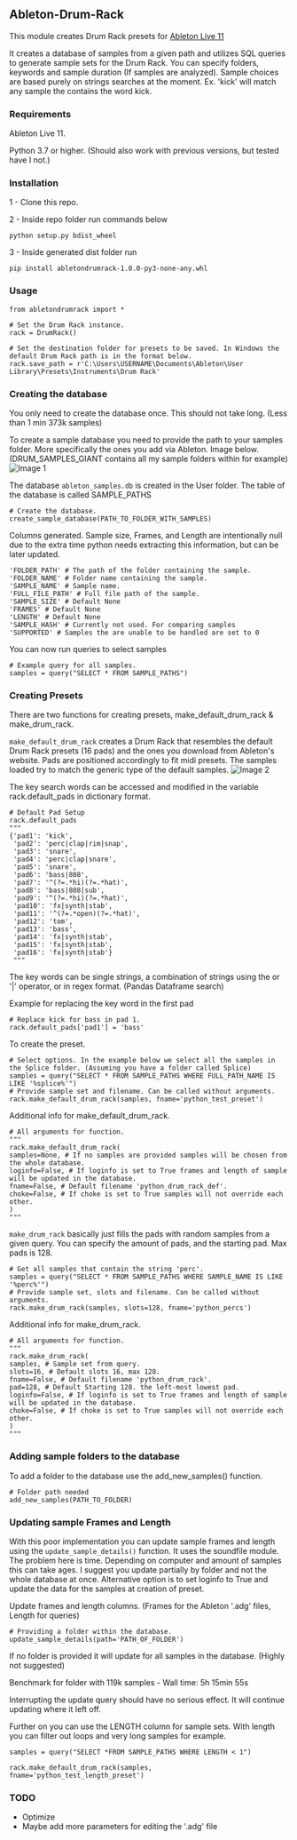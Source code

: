 ## Ableton-Drum-Rack

This module creates Drum Rack presets for [Ableton Live 11](https://www.ableton.com/en/live/)

It creates a database of samples from a given path and utilizes SQL queries to generate sample sets for the Drum Rack. 
You can specify folders, keywords and sample duration (If samples are analyzed). Sample choices are based purely on strings searches at the moment. Ex. 'kick' will match any sample the contains the word kick.

### Requirements

Ableton Live 11.

Python 3.7 or higher. (Should also work with previous versions, but tested have I not.)

### Installation

1 - Clone this repo.

2 - Inside repo folder run commands below

	python setup.py bdist_wheel
	
3 - Inside generated dist folder run 

	pip install abletondrumrack-1.0.0-py3-none-any.whl
	

### Usage

	from abletondrumrack import *
	
	# Set the Drum Rack instance.
	rack = DrumRack()  
	
	# Set the destination folder for presets to be saved. In Windows the default Drum Rack path is in the format below.
	rack.save_path = r'C:\Users\USERNAME\Documents\Ableton\User Library\Presets\Instruments\Drum Rack'

### Creating the database

You only need to create the database once. This should not take long. (Less than 1 min 373k samples)

To create a sample database you need to provide the path to your samples folder. More specifically the ones you add via Ableton. Image below. (DRUM_SAMPLES_GIANT contains all my sample folders within for example)
![Image 1](./pics/directory.PNG)

The database `ableton_samples.db` is created in the User folder. The table of the database is called SAMPLE_PATHS

	# Create the database.
	create_sample_database(PATH_TO_FOLDER_WITH_SAMPLES)

Columns generated. Sample size, Frames, and Length are intentionally null due to the extra time python needs extracting this information, but can be later updated.

	'FOLDER_PATH' # The path of the folder containing the sample.
	'FOLDER_NAME' # Folder name containing the sample.
	'SAMPLE_NAME' # Sample name.
	'FULL_FILE_PATH' # Full file path of the sample.
    'SAMPLE_SIZE' # Default None 
	'FRAMES' # Default None
	'LENGTH' # Default None
	'SAMPLE_HASH' # Currently not used. For comparing samples 
	'SUPPORTED' # Samples the are unable to be handled are set to 0
	
You	can now run queries to select samples

	# Example query for all samples.
	samples = query("SELECT * FROM SAMPLE_PATHS")
	
### Creating Presets

There are two functions for creating presets, make_default_drum_rack & make_drum_rack.

`make_default_drum_rack` creates a Drum Rack that resembles the default Drum Rack presets (16 pads) and the ones you download from Ableton's website. 
Pads are positioned accordingly to fit midi presets. The samples loaded try to match the generic type of the default samples.
![Image 2](./pics/defaultsetup.PNG)	

The key search words can be accessed and modified in the variable rack.default_pads in dictionary format.

	# Default Pad Setup
	rack.default_pads
	"""
	{'pad1': 'kick',
	 'pad2': 'perc|clap|rim|snap',
	 'pad3': 'snare',
	 'pad4': 'perc|clap|snare',
	 'pad5': 'snare',
	 'pad6': 'bass|808',
	 'pad7': '^(?=.*hi)(?=.*hat)',
	 'pad8': 'bass|808|sub',
	 'pad9': '^(?=.*hi)(?=.*hat)',
	 'pad10': 'fx|synth|stab',
	 'pad11': '^(?=.*open)(?=.*hat)',
	 'pad12': 'tom',
	 'pad13': 'bass',
	 'pad14': 'fx|synth|stab',
	 'pad15': 'fx|synth|stab',
	 'pad16': 'fx|synth|stab'}
	 """
	 
The key words can be single strings, a combination of strings using the or '|' operator, or in regex format. (Pandas Dataframe search)

Example for replacing the key word in the first pad

	# Replace kick for bass in pad 1.
	rack.default_pads['pad1'] = 'bass'
	
To create the preset.

	# Select options. In the example below we select all the samples in the Splice folder. (Assuming you have a folder called Splice)
	samples = query("SELECT * FROM SAMPLE_PATHS WHERE FULL_PATH_NAME IS LIKE '%splice%'")
	# Provide sample set and filename. Can be called without arguments.
	rack.make_default_drum_rack(samples, fname='python_test_preset')
	
Additional info for make_default_drum_rack.

	# All arguments for function.
	"""
	rack.make_default_drum_rack(
    samples=None, # If no samples are provided samples will be chosen from the whole database.
    loginfo=False, # If loginfo is set to True frames and length of sample will be updated in the database.
    fname=False, # Default filename 'python_drum_rack_def'.
    choke=False, # If choke is set to True samples will not override each other.
	)
	"""
	
`make_drum_rack` basically just fills the pads with random samples from a given query. You can specify the amount of pads, and the starting pad. Max pads is 128. 

	# Get all samples that contain the string 'perc'.
	samples = query("SELECT * FROM SAMPLE_PATHS WHERE SAMPLE_NAME IS LIKE '%perc%'")
	# Provide sample set, slots and filename. Can be called without arguments.
	rack.make_drum_rack(samples, slots=128, fname='python_percs')

Additional info for make_drum_rack.

	# All arguments for function.
	"""
	rack.make_drum_rack(
    samples, # Sample set from query.
    slots=16, # Default slots 16, max 128.
    fname=False, # Default filename 'python_drum_rack'.
    pad=128, # Default Starting 128. the left-most lowest pad. 
    loginfo=False, # If loginfo is set to True frames and length of sample will be updated in the database.
    choke=False, # If choke is set to True samples will not override each other.
	)
	"""
	
### Adding sample folders to the database

To add a folder to the database use the add_new_samples() function.

	# Folder path needed
	add_new_samples(PATH_TO_FOLDER)
	
### Updating sample Frames and Length

With this poor implementation you can update sample frames and length using the `update_sample_details()` function. It uses the soundfile module. The problem here is time. Depending on computer and amount of samples this can take ages.
I suggest you update partially by folder and not the whole database at once. Alternative option is to set loginfo to True and update the data for the samples at creation of preset.

Update frames and length columns. (Frames for the Ableton '.adg' files, Length for queries)

	# Providing a folder within the database.
	update_sample_details(path='PATH_OF_FOLDER')

If no folder is provided it will update for all samples in the database. (Highly not suggested)

Benchmark for folder with 119k samples - Wall time: 5h 15min 55s

Interrupting the update query should have no serious effect. It will continue updating where it left off.

Further on you can use the LENGTH column for sample sets. With length you can filter out loops and very long samples for example.

	samples = query("SELECT *FROM SAMPLE_PATHS WHERE LENGTH < 1")
	
	rack.make_default_drum_rack(samples, fname='python_test_length_preset')
	
### TODO

- Optimize
- Maybe add more parameters for editing the '.adg' file

